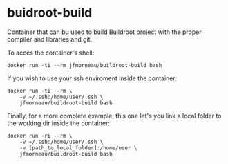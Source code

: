 # buidroot-build

Container that can bu used to build Buildroot project with the proper compiler and libraries and git.

To acces the container's shell:

```
docker run -ti --rm jfmorneau/buildroot-build bash
```

If you wish to use your ssh enviroment inside the container:

```
docker run -ti --rm \
    -v ~/.ssh:/home/user/.ssh \
    jfmorneau/buildroot-build bash
```

Finally, for a more complete example, this one let's you link a local folder to the working dir inside the container:

```
docker run -ri --rm \
    -v ~/.ssh:/home/user/.ssh \
    -v [path_to_local_folder]:/home/user \
    jfmorneau/buildroot-build bash
```